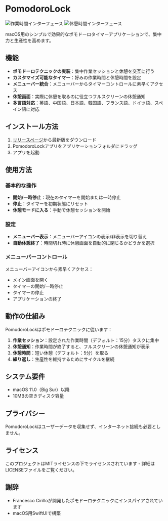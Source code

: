 # PomodoroLock

![作業時間インターフェース](path/to/work_time_interface.png)
![休憩時間インターフェース](path/to/break_time_interface.png)

macOS用のシンプルで効果的なポモドーロタイマーアプリケーションで、集中力と生産性を高めます。

## 機能

- **ポモドーロテクニックの実装**：集中作業セッションと休憩を交互に行う
- **カスタマイズ可能なタイマー**：好みの作業時間と休憩時間を設定
- **メニューバー統合**：メニューバーからタイマーコントロールに素早くアクセス
- **休憩画面**：実際に休憩を取るのに役立つフルスクリーンの休憩通知
- **多言語対応**：英語、中国語、日本語、韓国語、フランス語、ドイツ語、スペイン語に対応

## インストール方法

1. [リリースページ](https://github.com/yourusername/PomodoroLock/releases)から最新版をダウンロード
2. PomodoroLockアプリをアプリケーションフォルダにドラッグ
3. アプリを起動

## 使用方法

### 基本的な操作

- **開始/一時停止**：現在のタイマーを開始または一時停止
- **停止**：タイマーを初期状態にリセット
- **休憩モードに入る**：手動で休憩セッションを開始

### 設定

- **メニューバー表示**：メニューバーアイコンの表示/非表示を切り替え
- **自動休憩終了**：時間切れ時に休憩画面を自動的に閉じるかどうかを選択

### メニューバーコントロール

メニューバーアイコンから素早くアクセス：
- メイン画面を開く
- タイマーの開始/一時停止
- タイマーの停止
- アプリケーションの終了

## 動作の仕組み

PomodoroLockはポモドーロテクニックに従います：

1. **作業セッション**：設定された作業時間（デフォルト：15分）タスクに集中
2. **休憩通知**：作業時間が終了すると、フルスクリーンの休憩通知が表示
3. **休憩時間**：短い休憩（デフォルト：5分）を取る
4. **繰り返し**：生産性を維持するためにサイクルを継続

## システム要件

- macOS 11.0（Big Sur）以降
- 10MBの空きディスク容量

## プライバシー

PomodoroLockはユーザーデータを収集せず、インターネット接続も必要としません。

## ライセンス

このプロジェクトはMITライセンスの下でライセンスされています - 詳細はLICENSEファイルをご覧ください。

## 謝辞

- Francesco Cirilloが開発したポモドーロテクニックにインスパイアされています
- macOS用SwiftUIで構築